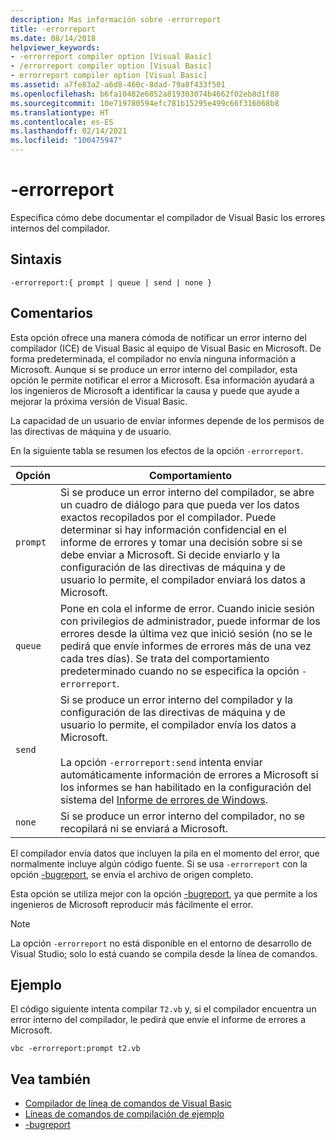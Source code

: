 ```yaml
---
description: Mas información sobre -errorreport
title: -errorreport
ms.date: 08/14/2018
helpviewer_keywords:
- -errorreport compiler option [Visual Basic]
- /errorreport compiler option [Visual Basic]
- errorreport compiler option [Visual Basic]
ms.assetid: a7fe83a2-a6d8-460c-8dad-79a8f433f501
ms.openlocfilehash: b6fa10482e6852a819303074b4662f02eb8d1f88
ms.sourcegitcommit: 10e719780594efc781b15295e499c66f316068b8
ms.translationtype: HT
ms.contentlocale: es-ES
ms.lasthandoff: 02/14/2021
ms.locfileid: "100475947"
---
```

# <a name="-errorreport"></a>-errorreport

Especifica cómo debe documentar el compilador de Visual Basic los errores internos del compilador.

## <a name="syntax"></a>Sintaxis

```console
-errorreport:{ prompt | queue | send | none }
```

## <a name="remarks"></a>Comentarios

Esta opción ofrece una manera cómoda de notificar un error interno del compilador (ICE) de Visual Basic al equipo de Visual Basic en Microsoft. De forma predeterminada, el compilador no envía ninguna información a Microsoft. Aunque si se produce un error interno del compilador, esta opción le permite notificar el error a Microsoft. Esa información ayudará a los ingenieros de Microsoft a identificar la causa y puede que ayude a mejorar la próxima versión de Visual Basic.

La capacidad de un usuario de enviar informes depende de los permisos de las directivas de máquina y de usuario.

En la siguiente tabla se resumen los efectos de la opción `-errorreport`.

|Opción|Comportamiento|
|---|---|
|`prompt`|Si se produce un error interno del compilador, se abre un cuadro de diálogo para que pueda ver los datos exactos recopilados por el compilador. Puede determinar si hay información confidencial en el informe de errores y tomar una decisión sobre si se debe enviar a Microsoft. Si decide enviarlo y la configuración de las directivas de máquina y de usuario lo permite, el compilador enviará los datos a Microsoft.|
|`queue`|Pone en cola el informe de error. Cuando inicie sesión con privilegios de administrador, puede informar de los errores desde la última vez que inició sesión (no se le pedirá que envíe informes de errores más de una vez cada tres días). Se trata del comportamiento predeterminado cuando no se especifica la opción `-errorreport`.|
|`send`|Si se produce un error interno del compilador y la configuración de las directivas de máquina y de usuario lo permite, el compilador envía los datos a Microsoft.<br /><br /> La opción `-errorreport:send` intenta enviar automáticamente información de errores a Microsoft si los informes se han habilitado en la configuración del sistema del [Informe de errores de Windows](/windows/desktop/wer/windows-error-reporting). |
|`none`|Si se produce un error interno del compilador, no se recopilará ni se enviará a Microsoft.|

El compilador envía datos que incluyen la pila en el momento del error, que normalmente incluye algún código fuente. Si se usa `-errorreport` con la opción [-bugreport](bugreport.md), se envía el archivo de origen completo.

Esta opción se utiliza mejor con la opción [-bugreport](bugreport.md), ya que permite a los ingenieros de Microsoft reproducir más fácilmente el error.

> [!NOTE]
> La opción `-errorreport` no está disponible en el entorno de desarrollo de Visual Studio; solo lo está cuando se compila desde la línea de comandos.

## <a name="example"></a>Ejemplo

El código siguiente intenta compilar `T2.vb` y, si el compilador encuentra un error interno del compilador, le pedirá que envíe el informe de errores a Microsoft.

```console
vbc -errorreport:prompt t2.vb
```

## <a name="see-also"></a>Vea también

- [Compilador de línea de comandos de Visual Basic](index.md)
- [Líneas de comandos de compilación de ejemplo](sample-compilation-command-lines.md)
- [-bugreport](bugreport.md)
